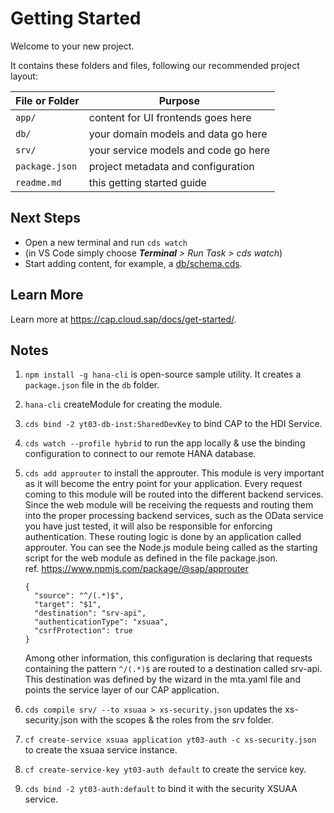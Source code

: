 # Getting Started

Welcome to your new project.

It contains these folders and files, following our recommended project layout:

File or Folder | Purpose
---------|----------
`app/` | content for UI frontends goes here
`db/` | your domain models and data go here
`srv/` | your service models and code go here
`package.json` | project metadata and configuration
`readme.md` | this getting started guide


## Next Steps

- Open a new terminal and run `cds watch` 
- (in VS Code simply choose _**Terminal** > Run Task > cds watch_)
- Start adding content, for example, a [db/schema.cds](db/schema.cds).


## Learn More

Learn more at https://cap.cloud.sap/docs/get-started/.

## Notes

1. `npm install -g hana-cli` is open-source sample utility. It creates a `package.json` file in the `db` folder.  
2. `hana-cli` createModule for creating the module.
3. `cds bind -2 yt03-db-inst:SharedDevKey` to bind CAP to the HDI Service.
4. `cds watch --profile hybrid` to run the app locally & use the binding configuration to connect to our remote HANA database.
5. `cds add approuter` to install the approuter. This module is very important as it will become the entry point for your application. 
    Every request coming to this module will be routed into the different backend services. Since the web module will be receiving the requests and routing them into the proper processing backend services, such as the OData service you have just tested, it will also be responsible for enforcing authentication.
    These routing logic is done by an application called approuter. You can see the Node.js module being called as the starting script for the web module as defined in the file package.json.
    <br> ref. https://www.npmjs.com/package/@sap/approuter
    <br>

    ```
    {
      "source": "^/(.*)$",
      "target": "$1",
      "destination": "srv-api",
      "authenticationType": "xsuaa",
      "csrfProtection": true
    }
    ```
    Among other information, this configuration is declaring that requests containing the pattern `^/(.*)$` are routed to a destination called srv-api. This destination was defined by the wizard in the mta.yaml file and points the service layer of our CAP application.

6. `cds compile srv/ --to xsuaa > xs-security.json` updates the xs-security.json with the scopes & the roles from the srv folder.
7. `cf create-service xsuaa application yt03-auth -c xs-security.json` to create the xsuaa service instance.
8. `cf create-service-key yt03-auth default` to create the service key.
9. `cds bind -2 yt03-auth:default` to bind it with the security XSUAA service.


